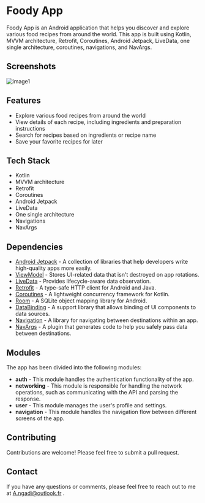 # Foody App

Foody App is an Android application that helps you discover and explore various food recipes from around the world. This app is built using Kotlin, MVVM architecture, Retrofit, Coroutines, Android Jetpack, LiveData, one single architecture, coroutines, navigations, and NavArgs. 

## Screenshots

![image1](https://user-images.githubusercontent.com/71185753/232261721-2d8526dc-4866-4dcc-8582-113dd87d3333.jpg)

## Features

- Explore various food recipes from around the world
- View details of each recipe, including ingredients and preparation instructions
- Search for recipes based on ingredients or recipe name
- Save your favorite recipes for later

## Tech Stack

- Kotlin
- MVVM architecture
- Retrofit
- Coroutines
- Android Jetpack
- LiveData
- One single architecture
- Navigations
- NavArgs

## Dependencies

* [Android Jetpack](https://developer.android.com/jetpack) - A collection of libraries that help developers write high-quality apps more easily.
* [ViewModel](https://developer.android.com/topic/libraries/architecture/viewmodel) - Stores UI-related data that isn't destroyed on app rotations.
* [LiveData](https://developer.android.com/topic/libraries/architecture/livedata) - Provides lifecycle-aware data observation.
* [Retrofit](https://square.github.io/retrofit/) - A type-safe HTTP client for Android and Java.
* [Coroutines](https://kotlinlang.org/docs/coroutines-overview.html) - A lightweight concurrency framework for Kotlin.
* [Room](https://developer.android.com/topic/libraries/architecture/room) - A SQLite object mapping library for Android.
* [DataBinding](https://developer.android.com/topic/libraries/data-binding) - A support library that allows binding of UI components to data sources.
* [Navigation](https://developer.android.com/guide/navigation/navigation-getting-started) - A library for navigating between destinations within an app.
* [NavArgs](https://developer.android.com/guide/navigation/navigation-pass-data#Safe-args) - A plugin that generates code to help you safely pass data between destinations.

## Modules

The app has been divided into the following modules:

* **auth** - This module handles the authentication functionality of the app.
* **networking** - This module is responsible for handling the network operations, such as communicating with the API and parsing the response.
* **user** - This module manages the user's profile and settings.
* **navigation** - This module handles the navigation flow between different screens of the app.

## Contributing

Contributions are welcome! Please feel free to submit a pull request.

## Contact

If you have any questions or comments, please feel free to reach out to me at A.ngadi@outlook.fr .

